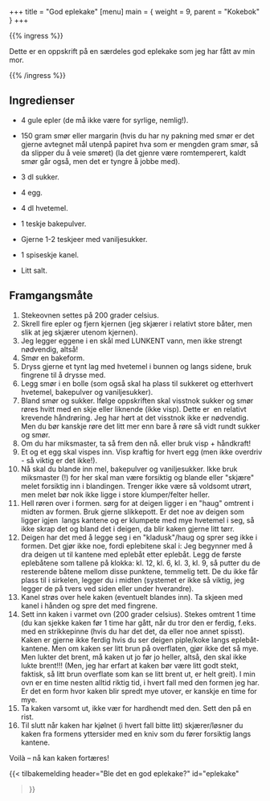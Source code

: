 +++
title = "God eplekake"
[menu]
main = { weight = 9, parent = "Kokebok" }
+++

{{% ingress %}}

Dette er en oppskrift på en særdeles god eplekake som jeg har fått av min mor.

{{% /ingress %}}

## Ingredienser

- 4 gule epler (de må ikke være for syrlige, nemlig!).
- 150 gram smør eller margarin (hvis du har ny pakning med smør er det gjerne avtegnet mål utenpå
papiret hva som er mengden gram smør, så da slipper du å veie smøret) (la det gjenre være
romtemperert, kaldt smør går også, men det er tyngre å jobbe med).

- 3 dl sukker.
- 4 egg.
- 4 dl hvetemel.
- 1 teskje bakepulver.
- Gjerne 1-2 teskjeer med vaniljesukker.
- 1 spiseskje kanel.
- Litt salt.

## Framgangsmåte

1. Stekeovnen settes på 200 grader celsius.
2. Skrell fire epler og fjern kjernen (jeg skjærer i relativt store båter, men slik at
jeg skjærer utenom kjernen).
3. Jeg legger eggene i en skål med LUNKENT vann, men ikke strengt nødvendig, altså!
4. Smør en bakeform.
5. Dryss gjerne et tynt lag med hvetemel i bunnen og langs sidene, bruk fingrene til å drysse med.
6. Legg smør i en bolle (som også skal ha plass til sukkeret og etterhvert hvetemel, bakepulver og
vaniljesukker).
7. Bland smør og sukker. Ifølge oppskriften skal visstnok sukker og smør røres hvitt med en skje
eller liknende (ikke visp). Dette er  en relativt krevende håndrøring. Jeg har hørt at det visstnok
ikke er nødvendig. Men du bør kanskje røre det litt mer enn bare å røre så vidt rundt sukker og
smør.
8. Om du har miksmaster, ta så frem den nå. eller bruk visp + håndkraft!
9. Et og et egg skal vispes inn. Visp kraftig for hvert egg (men ikke overdriv - så viktig er det
ikke!).
10. Nå skal du blande inn mel, bakepulver og vaniljesukker. Ikke bruk miksmaster (!) for her skal
man være forsiktig og blande eller "skjære" melet forsiktig inn i blandingen. Trenger ikke være så
voldsomt utrørt, men melet bør nok ikke ligge i store klumper/felter heller.
11. Hell røren over i formen. sørg for at deigen ligger i en "haug" omtrent i midten av formen.
Bruk gjerne slikkepott. Er det noe av deigen som ligger igjen  langs kantene og er klumpete med
mye hvetemel i seg, så ikke skrap det og bland det i deigen, da blir kaken gjerne litt tørr.
12. Deigen har det med å legge seg i en "kladusk"/haug og sprer seg ikke i formen. Det gjør ikke
noe, fordi eplebitene skal i: Jeg begynner med å dra deigen ut til kantene med eplebåt etter
eplebåt. Legg de første eplebåtene som tallene på klokka: kl. 12, kl. 6, kl. 3, kl. 9, så
putter du de resterende båtene mellom disse punktene, temmelig tett. De du ikke får plass
til i sirkelen, legger du i midten (systemet er ikke så viktig, jeg legger de på tvers ved
siden eller under hverandre).
13. Kanel strøs over hele kaken (eventuelt blandes inn).
Ta skjeen med kanel i hånden og spre det med fingrene.
14. Sett inn kaken i varmet ovn (200 grader celsius). Stekes omtrent 1 time (du kan sjekke
kaken før 1 time har gått, når du tror den er ferdig, f.eks. med en strikkepinne (hvis du
har det det, da eller noe annet spisst). Kaken er gjerne ikke ferdig hvis du ser deigen
piple/koke langs eplebåt-kantene. Men om kaken ser litt brun på overflaten, gjør ikke det så mye.
Men lukter det brent, må kaken ut jo før jo heller, altså, den skal ikke lukte brent!!! (Men,
jeg har erfart at kaken bør være litt godt stekt, faktisk, så litt brun overflate som kan se
litt brent ut, er helt greit). I min ovn er en time nesten alltid riktig tid, i hvert fall
med den formen jeg har. Er det en form hvor kaken blir spredt mye utover, er kanskje en time
for mye.
15. Ta kaken varsomt ut, ikke vær for hardhendt med den. Sett den på en rist.
16. Til slutt når kaken har kjølnet (i hvert fall bitte litt) skjærer/løsner du kaken fra
formens yttersider med en kniv som du fører forsiktig langs kantene.

Voilà – nå kan kaken fortæres!

{{< tilbakemelding
header="Ble det en god eplekake?"
id="eplekake"
>}}
